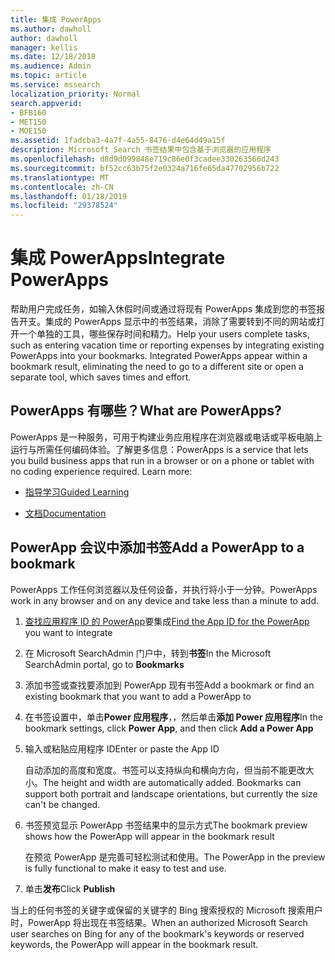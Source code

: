 ```yaml
---
title: 集成 PowerApps
ms.author: dawholl
author: dawholl
manager: kellis
ms.date: 12/18/2018
ms.audience: Admin
ms.topic: article
ms.service: mssearch
localization_priority: Normal
search.appverid:
- BFB160
- MET150
- MOE150
ms.assetid: 1fadcba3-4a7f-4a55-8476-d4e64d49a15f
description: Microsoft Search 书签结果中包含基于浏览器的应用程序
ms.openlocfilehash: d8d9d099848e719c86e0f3cadee330263566d243
ms.sourcegitcommit: bf52cc63b75f2e0324a716fe65da47702956b722
ms.translationtype: MT
ms.contentlocale: zh-CN
ms.lasthandoff: 01/18/2019
ms.locfileid: "29378524"
---
```

# <a name="integrate-powerapps"></a><span data-ttu-id="df85d-103">集成 PowerApps</span><span class="sxs-lookup"><span data-stu-id="df85d-103">Integrate PowerApps</span></span>

<span data-ttu-id="df85d-p101">帮助用户完成任务，如输入休假时间或通过将现有 PowerApps 集成到您的书签报告开支。集成的 PowerApps 显示中的书签结果，消除了需要转到不同的网站或打开一个单独的工具，哪些保存时间和精力。</span><span class="sxs-lookup"><span data-stu-id="df85d-p101">Help your users complete tasks, such as entering vacation time or reporting expenses by integrating existing PowerApps into your bookmarks. Integrated PowerApps appear within a bookmark result, eliminating the need to go to a different site or open a separate tool, which saves times and effort.</span></span>
  
## <a name="what-are-powerapps"></a><span data-ttu-id="df85d-106">PowerApps 有哪些？</span><span class="sxs-lookup"><span data-stu-id="df85d-106">What are PowerApps?</span></span>

<span data-ttu-id="df85d-p102">PowerApps 是一种服务，可用于构建业务应用程序在浏览器或电话或平板电脑上运行与所需任何编码体验。了解更多信息：</span><span class="sxs-lookup"><span data-stu-id="df85d-p102">PowerApps is a service that lets you build business apps that run in a browser or on a phone or tablet with no coding experience required. Learn more:</span></span>
  
- [<span data-ttu-id="df85d-109">指导学习</span><span class="sxs-lookup"><span data-stu-id="df85d-109">Guided Learning</span></span>](https://docs.microsoft.com/en-us/learn/browse/?products=powerapps)
    
- [<span data-ttu-id="df85d-110">文档</span><span class="sxs-lookup"><span data-stu-id="df85d-110">Documentation</span></span>](https://docs.microsoft.com/en-us/powerapps/)
    
## <a name="add-a-powerapp-to-a-bookmark"></a><span data-ttu-id="df85d-111">PowerApp 会议中添加书签</span><span class="sxs-lookup"><span data-stu-id="df85d-111">Add a PowerApp to a bookmark</span></span>

<span data-ttu-id="df85d-112">PowerApps 工作任何浏览器以及任何设备，并执行将小于一分钟。</span><span class="sxs-lookup"><span data-stu-id="df85d-112">PowerApps work in any browser and on any device and take less than a minute to add.</span></span>
  
1. <span data-ttu-id="df85d-113">[查找应用程序 ID 的 PowerApp](https://docs.microsoft.com/en-us/powerapps/maker/canvas-apps/get-sessionid#get-an-app-id)要集成</span><span class="sxs-lookup"><span data-stu-id="df85d-113">[Find the App ID for the PowerApp](https://docs.microsoft.com/en-us/powerapps/maker/canvas-apps/get-sessionid#get-an-app-id) you want to integrate</span></span> 
    
2. <span data-ttu-id="df85d-114">在 Microsoft SearchAdmin 门户中，转到**书签**</span><span class="sxs-lookup"><span data-stu-id="df85d-114">In the Microsoft SearchAdmin portal, go to **Bookmarks**</span></span>
    
3. <span data-ttu-id="df85d-115">添加书签或查找要添加到 PowerApp 现有书签</span><span class="sxs-lookup"><span data-stu-id="df85d-115">Add a bookmark or find an existing bookmark that you want to add a PowerApp to</span></span>
    
4. <span data-ttu-id="df85d-116">在书签设置中，单击**Power 应用程序**，，然后单击**添加 Power 应用程序**</span><span class="sxs-lookup"><span data-stu-id="df85d-116">In the bookmark settings, click **Power App**, and then click **Add a Power App**</span></span>
    
5. <span data-ttu-id="df85d-117">输入或粘贴应用程序 ID</span><span class="sxs-lookup"><span data-stu-id="df85d-117">Enter or paste the App ID</span></span>
    
    <span data-ttu-id="df85d-p103">自动添加的高度和宽度。书签可以支持纵向和横向方向，但当前不能更改大小。</span><span class="sxs-lookup"><span data-stu-id="df85d-p103">The height and width are automatically added. Bookmarks can support both portrait and landscape orientations, but currently the size can't be changed.</span></span>
    
6. <span data-ttu-id="df85d-120">书签预览显示 PowerApp 书签结果中的显示方式</span><span class="sxs-lookup"><span data-stu-id="df85d-120">The bookmark preview shows how the PowerApp will appear in the bookmark result</span></span>
    
    <span data-ttu-id="df85d-121">在预览 PowerApp 是完善可轻松测试和使用。</span><span class="sxs-lookup"><span data-stu-id="df85d-121">The PowerApp in the preview is fully functional to make it easy to test and use.</span></span>
    
7. <span data-ttu-id="df85d-122">单击**发布**</span><span class="sxs-lookup"><span data-stu-id="df85d-122">Click **Publish**</span></span>
    
<span data-ttu-id="df85d-123">当上的任何书签的关键字或保留的关键字的 Bing 搜索授权的 Microsoft 搜索用户时，PowerApp 将出现在书签结果。</span><span class="sxs-lookup"><span data-stu-id="df85d-123">When an authorized Microsoft Search user searches on Bing for any of the bookmark's keywords or reserved keywords, the PowerApp will appear in the bookmark result.</span></span>

  

